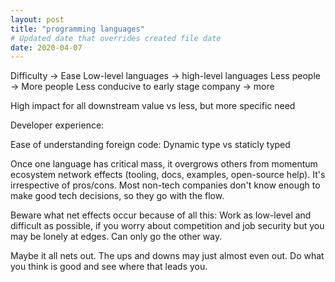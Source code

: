 ```yaml
---
layout: post
title: "programming languages"
# Updated date that overrides created file date
date: 2020-04-07
---
```


Difficulty -> Ease
Low-level languages -> high-level languages
Less people -> More people
Less conducive to early stage company -> more

High impact for all downstream value vs less, but more specific need

Developer experience:

Ease of understanding foreign code:
Dynamic type vs staticly typed

Once one language has critical mass, 
it overgrows others 
from momentum ecosystem network effects (tooling, docs, examples, open-source help).
It's irrespective of pros/cons.
Most non-tech companies don't know enough to make good tech decisions,
so they go with the flow.

Beware what net effects occur because of all this:
Work as low-level and difficult as possible,
if you worry about competition and job security
but you may be lonely at edges. 
Can only go the other way. 

Maybe it all nets out. 
The ups and downs may just almost even out. 
Do what you think is good 
and see where that leads you. 
